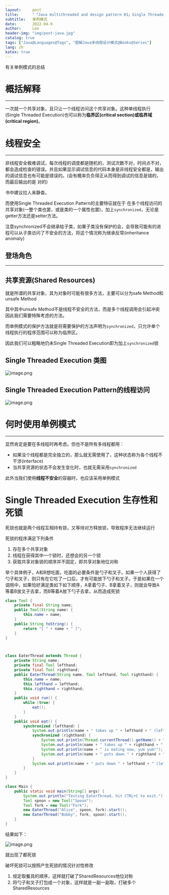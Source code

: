 ```yaml
---
layout:     post
title:      "「Java multithreaded and design pattern 01」Single Threaded Execution pattern"
subtitle:   单例模式
date:       2022-04-9
author:     Leo
header-img: "img/post-java.jpg"
catalog: true
tags: ["Java@Languages@Tags", "图解Java多线程设计模式@Books@Series"]
lang: zh
katex: true
---
```


有关单例模式的总结

# 概括解释

---

一次就一个共享对象，且只让一个线程访问这个共享对象。这种单线程执行(Single Threaded Execution)也可以称为**临界区(critical section)或临界域(critical region)**。

# 线程安全

---

非线程安全极难调试，每次线程的调度都是随机的，测试次数不对，时间点不对，都会造成检查的错误。并且如果显示调试信息的代码本身是非线程安全都是，输出的调试信息也有可能是错误的。(会有概率负负得正从而得到调试的信息是错的，而最后输出的是 对的)

书中建议拉人来静查。

而使用Single Threaded Execution Pattern的主要特征就在于 在多个线程访问的共享对象(一整个类也罢，或是类的一个属性也罢)，加上`synchronized`，无论是getter方法还是setter方法。

注意synchronized不会继承给子类，如果子类没有保护的会，会导致可能有的进程可以从子类访问了不安全的方法，将这个情况称为继承反常(inheritance anomaly)

## 登场角色

---

  ## 共享资源(Shared Resources)

就是所谓的共享对象，其为对象时可能有很多方法，主要可以分为safe Method和unsafe Method

其中其中unsafe Method不是线程不安全的方法，而是多个线程调用会引起冲突因此我们需要特殊考虑的方法。

而单例模式的保护方法就是将需要保护的方法声明为`synchronized`，只允许单个线程执行的程序范围可以称为临界区。

因此我们可以粗略地仍未Single Threaded Execution即为加上`synchronized`锁

## Single Threaded Execution 类图

![image.png](https://pic.rmb.bdstatic.com/bjh/7fec5e1b003b2231c1ae60a42d090081.png)

## Single Threaded Execution Pattern的线程访问

![image.png](https://pic.rmb.bdstatic.com/bjh/0dd1134bd2c2650917a527ec38facf40.png)

# 何时使用单例模式

---

显然肯定是要在多线程时再考虑。但也不是所有多线程都用：

* 如果没个线程都是完全独立的，那么就无需使用了，这种状态称为各个线程不干涉(interface)
* 当共享资源的状态不会发生变化时，也就无需采用`synchronized`

此外当我们使用**线程不安全**的容器时，也应该采用单例模式

# Single Threaded Execution 生存性和死锁

死锁也就是两个线程互相持有锁，又等待对方释放锁，导致程序无法继续运行

死锁的程序满足下列条件

1. 存在多个共享对象
2. 线程在获得其中一个锁时，还想会的另一个锁
3. 获取共享对象锁的顺序并不固定，即共享对象地位对称

举个具体例子，A和B想吃面，吃面的必要条件是勺子和叉子。如果一个人获得了勺子和叉子，则只有在它吃了一口后，才有可能放下勺子和叉子。于是如果在一个调用中，如果恰好满足类如下如下顺序，A拿着勺子、B拿着叉子，则就会导致A等着B放叉子去拿，而B等着A放下勺子去拿，从而造成死锁

```java
class Tool {
    private final String name;
    public Tool(String name) {
        this.name = name;
    }
    public String toString() {
        return "[ " + name + " ]";
    }
}



class EaterThread extends Thread {
    private String name;
    private final Tool lefthand;
    private final Tool righthand;
    public EaterThread(String name, Tool lefthand, Tool righthand) {
        this.name = name;
        this.lefthand = lefthand;
        this.righthand = righthand;
    }
    public void run() {
        while (true) {
            eat();
        }
    }
    public void eat() {
        synchronized (lefthand) {
            System.out.println(name + " takes up " + lefthand + " (left).");
            synchronized (righthand) {
                System.out.println(Thread.currentThread().getName() + " is running");
                System.out.println(name + " takes up " + righthand + " (right).");
                System.out.println(name + " is eating now, yum yum!");
                System.out.println(name + " puts down " + righthand + " (right).");
            }
            System.out.println(name + " puts down " + lefthand + " (left).");
        }
    }
}

class Main {
    public static void main(String[] args) {
        System.out.println("Testing EaterThread, hit CTRL+C to exit.");
        Tool spoon = new Tool("Spoon");
        Tool fork = new Tool("Fork");
        new EaterThread("Alice", spoon, fork).start();
        new EaterThread("Bobby", fork, spoon).start();
    }
}

```

结果如下：

![image.png](https://pic.rmb.bdstatic.com/bjh/8ee1951d42d277cb2f108f2e619fa08c.jpeg)

就出现了都死锁

破坏死锁可以按照产生死锁的情况针对性修改

1. 规定取餐具的顺序，这样就打破了SharedResources地位对称
2. 将勺子和叉子打包成一个对象，这样就是一副一副取，打破多个SharedResources

